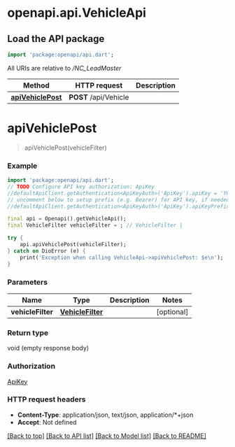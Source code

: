 # openapi.api.VehicleApi

## Load the API package
```dart
import 'package:openapi/api.dart';
```

All URIs are relative to */NC_LeadMaster*

Method | HTTP request | Description
------------- | ------------- | -------------
[**apiVehiclePost**](VehicleApi.md#apivehiclepost) | **POST** /api/Vehicle | 


# **apiVehiclePost**
> apiVehiclePost(vehicleFilter)



### Example
```dart
import 'package:openapi/api.dart';
// TODO Configure API key authorization: ApiKey
//defaultApiClient.getAuthentication<ApiKeyAuth>('ApiKey').apiKey = 'YOUR_API_KEY';
// uncomment below to setup prefix (e.g. Bearer) for API key, if needed
//defaultApiClient.getAuthentication<ApiKeyAuth>('ApiKey').apiKeyPrefix = 'Bearer';

final api = Openapi().getVehicleApi();
final VehicleFilter vehicleFilter = ; // VehicleFilter | 

try {
    api.apiVehiclePost(vehicleFilter);
} catch on DioError (e) {
    print('Exception when calling VehicleApi->apiVehiclePost: $e\n');
}
```

### Parameters

Name | Type | Description  | Notes
------------- | ------------- | ------------- | -------------
 **vehicleFilter** | [**VehicleFilter**](VehicleFilter.md)|  | [optional] 

### Return type

void (empty response body)

### Authorization

[ApiKey](../README.md#ApiKey)

### HTTP request headers

 - **Content-Type**: application/json, text/json, application/*+json
 - **Accept**: Not defined

[[Back to top]](#) [[Back to API list]](../README.md#documentation-for-api-endpoints) [[Back to Model list]](../README.md#documentation-for-models) [[Back to README]](../README.md)

